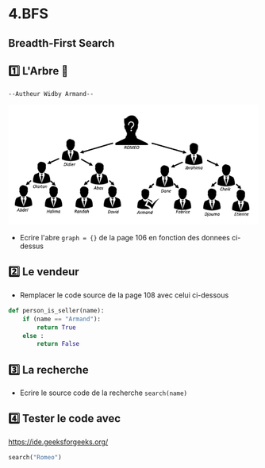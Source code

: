 # 4.BFS

## Breadth-First Search

## :one: L'Arbre :palm_tree:

    --Autheur Widby Armand--

![Alt Tag](./TREE.png)

* Ecrire l'abre `graph = {}` de la page 106 en fonction des donnees ci-dessus 

## :two: Le vendeur

* Remplacer le code source de la page 108 avec celui ci-dessous

```Python
def person_is_seller(name):
    if (name == "Armand"):
        return True
    else :
        return False
```

## :three: La recherche

* Ecrire le source code de la recherche `search(name)`

## :four: Tester le code avec 

https://ide.geeksforgeeks.org/

```Python
search("Romeo")
```
